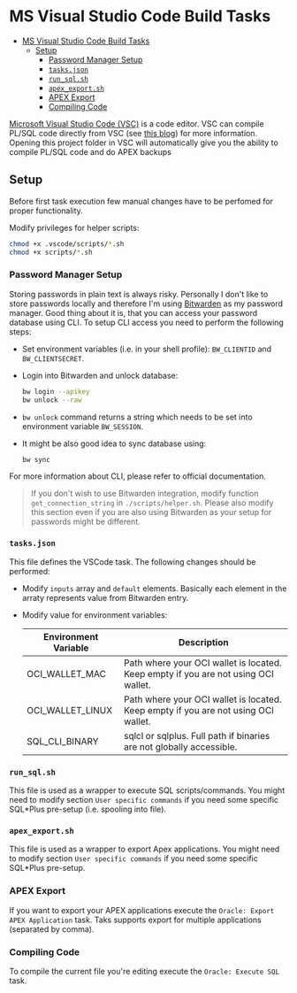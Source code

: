 # MS Visual Studio Code Build Tasks

- [MS Visual Studio Code Build Tasks](#ms-visual-studio-code-build-tasks)
  - [Setup](#setup)
    - [Password Manager Setup](#password-manager-setup)
    - [`tasks.json`](#tasksjson)
    - [`run_sql.sh`](#run_sqlsh)
    - [`apex_export.sh`](#apex_exportsh)
    - [APEX Export](#apex-export)
    - [Compiling Code](#compiling-code)

[Microsoft Visual Studio Code (VSC)](https://code.visualstudio.com/) is a code editor. VSC can compile PL/SQL code directly from VSC (see [this blog](https://ora-00001.blogspot.ca/2017/03/using-vs-code-for-plsql-development.html)) for more information. Opening this project folder in VSC will automatically give you the ability to compile PL/SQL code and do APEX backups

## Setup

Before first task execution few manual changes have to be perfomed for proper functionality.

Modify privileges for helper scripts:

```bash
chmod +x .vscode/scripts/*.sh
chmod +x scripts/*.sh
```

### Password Manager Setup

Storing passwords in plain text is always risky. Personally I don't like to store passwords locally and therefore I'm using [Bitwarden](https://bitwarden.com) as my password manager. Good thing about it is, that you can access your password database using CLI. To setup CLI access you need to perform the following steps:

- Set environment variables (i.e. in your shell profile): `BW_CLIENTID` and `BW_CLIENTSECRET`.
- Login into Bitwarden and unlock database:

    ```bash
    bw login --apikey
    bw unlock --raw
    ```

- `bw unlock` command returns a string which needs to be set into environment variable `BW_SESSION`.
- It might be also good idea to sync database using:

    ```bash
    bw sync
    ```

For more information about CLI, please refer to official documentation.

> If you don't wish to use Bitwarden integration, modify function `get_connection_string` in `./scripts/helper.sh`. Please also modify this section even if you are also using Bitwarden as your setup for passwords might be different.

### `tasks.json`

This file defines the VSCode task. The following changes should be performed:

- Modify `inputs` array and `default` elements. Basically each element in the arraty represents value from Bitwarden entry.
- Modify value for environment variables:

    | Environment Variable | Description                                                                        |
    | -------------------- | ---------------------------------------------------------------------------------- |
    | OCI_WALLET_MAC       | Path where your OCI wallet is located. Keep empty if you are not using OCI wallet. |
    | OCI_WALLET_LINUX     | Path where your OCI wallet is located. Keep empty if you are not using OCI wallet. |
    | SQL_CLI_BINARY       | sqlcl or sqlplus. Full path if binaries are not globally accessible.               |

### `run_sql.sh`

This file is used as a wrapper to execute SQL scripts/commands. You might need to modify section `User specific commands` if you need some specific SQL*Plus pre-setup (i.e. spooling into file).

### `apex_export.sh`

This file is used as a wrapper to export Apex applications. You might need to modify section `User specific commands` if you need some specific SQL*Plus pre-setup.

### APEX Export

If you want to export your APEX applications execute the `Oracle: Export APEX Application` task. Taks supports export for multiple applications (separated by comma).

### Compiling Code

To compile the current file you're editing execute the `Oracle: Execute SQL` task.
